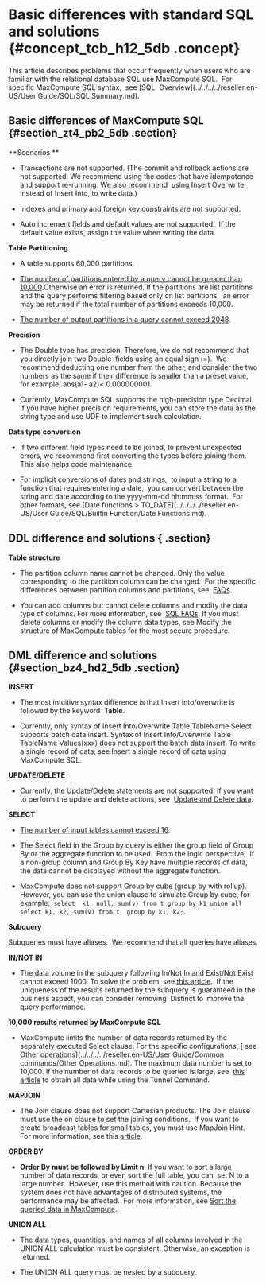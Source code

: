 # Basic differences with standard SQL and solutions {#concept_tcb_h12_5db .concept}

This article describes problems that occur frequently when users who are familiar with the relational database SQL use MaxCompute SQL.  For specific MaxCompute SQL syntax,  see [SQL  Overview](../../../../reseller.en-US/User Guide/SQL/SQL Summary.md).

## Basic differences of MaxCompute SQL {#section_zt4_pb2_5db .section}

**Scenarios **

-   Transactions are not supported. \(The commit and rollback actions are not supported. We recommend using the codes that have idempotence and support re-running. We also recommend  using Insert Overwrite, instead of Insert Into, to write data.\)

-   Indexes and primary and foreign key constraints are not supported.

-   Auto increment fields and default values are not supported.  If the default value exists, assign the value when writing the data.

**Table Partitioning**

-   A table supports 60,000 partitions.

-   [The number of partitions entered by a query cannot be greater than 10,000](https://help.aliyun.com/document_detail/43152.html).Otherwise an error is returned. If the partitions are list partitions and the query performs filtering based only on list partitions,  an error may be returned if the total number of partitions exceeds 10,000.

-   [The number of output partitions in a query cannot exceed 2048](https://help.aliyun.com/document_detail/44226.html).


**Precision**

-   The Double type has precision. Therefore, we do not recommend that you directly join two Double  fields using an equal sign \(=\).  We recommend deducting one number from the other, and consider the two numbers as the same if their difference is smaller than a preset value, for example, abs\(a1- a2\)< 0.000000001.

-   Currently, MaxCompute SQL supports the high-precision type Decimal.  If you have higher precision requirements, you can store the data as the string type and use UDF to implement such calculation.


**Data type conversion**

-   If two different field types need to be joined, to prevent unexpected errors, we recommend first converting the types before joining them. This also helps code maintenance.

-   For implicit conversions of dates and strings,  to input a string to a function that requires entering a date,  you can convert between the string and date according to the yyyy-mm-dd hh:mm:ss format.  For other formats, see [Date functions \> TO\_DATE](../../../../reseller.en-US/User Guide/SQL/Builtin Function/Date Functions.md).


## DDL difference and solutions { .section}

**Table structure**

-   The partition column name cannot be changed. Only the value corresponding to the partition column can be changed.  For the specific differences between partition columns and partitions, see  [FAQs](https://help.aliyun.com/document_detail/40278.html).

-   You can add columns but cannot delete columns and modify the data type of columns. For more information, see  [SQL FAQs](https://help.aliyun.com/document_detail/40292.html). If you must delete columns or modify the column data types, see Modify the structure of MaxCompute tables for the most secure procedure.


## DML difference and solutions {#section_bz4_hd2_5db .section}

**INSERT**

-   The most intuitive syntax difference is that Insert into/overwrite is followed by the keyword  **Table**.

-   Currently, only syntax of Insert Into/Overwrite Table TableName Select supports batch data insert. Syntax of Insert Into/Overwrite Table TableName Values\(xxx\) does not support the batch data insert. To write a single record of data, see Insert a single record of data using MaxCompute SQL.


**UPDATE/DELETE**

-   Currently, the Update/Delete statements are not supported. If you want to perform the update and delete actions, see  [Update and Delete data](https://help.aliyun.com/document_detail/40275.html).

**SELECT**

-   [The number of input tables cannot exceed 16](https://help.aliyun.com/document_detail/44309.html).

-   The Select field in the Group by query is either the group field of Group By or the aggregate function to be used.  From the logic perspective,  if a non-group column and Group By Key have multiple records of data, the data cannot be displayed without the aggregate function.

-   MaxCompute does not support Group by cube \(group by with rollup\). However, you can use the union clause to simulate Group by cube, for example,  `select  k1, null, sum(v) from t group by k1 union all select k1, k2, sum(v) from t  group by k1, k2;`.

 **Subquery** 

Subqueries must have aliases.  We recommend that all queries have aliases.

**IN/NOT IN**

-   The data volume in the subquery following In/Not In and Exist/Not Exist cannot exceed 1000. To solve the problem, see [this article](https://help.aliyun.com/document_detail/40282.html).  If the uniqueness of the results returned by the subquery is guaranteed in the business aspect, you can consider removing  Distinct to improve the query performance.

**10,000 results returned by MaxCompute SQL**

-   MaxCompute limits the number of data records returned by the separately executed Select clause. For the specific configurations, [ see Other operations](../../../../reseller.en-US/User Guide/Common commands/Other Operations.md). The maximum data number is set to 10,000. If the number of data records to be queried is large, see  [this article](https://help.aliyun.com/document_detail/40333.html) to obtain all data while using the Tunnel Command.

**MAPJOIN**

-   The Join clause does not support Cartesian products. The Join clause must use the on clause to set the joining conditions.  If you want to create broadcast tables for small tables, you must use MapJoin Hint.  For more information, see this [article](https://help.aliyun.com/document_detail/40268.html).

**ORDER BY**

-   **Order By must be followed by Limit n**. If you want to sort a large number of data records, or even sort the full table, you can  set N to a large number.  However, use this method with caution. Because the system does not have advantages of distributed systems, the performance may be affected.  For more information, see [Sort the queried data in MaxCompute](https://help.aliyun.com/document_detail/40302.html).

**UNION ALL**

-   The data types, quantities, and names of all columns involved in the UNION ALL calculation must be consistent. Otherwise, an exception is returned.

-   The UNION ALL query must be nested by a subquery.


